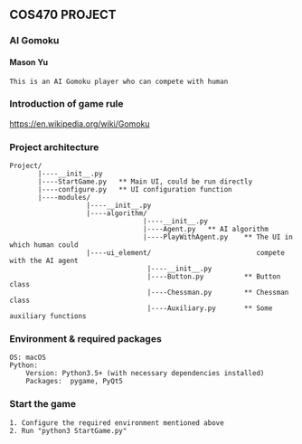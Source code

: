 ## COS470 PROJECT 
### AI Gomoku 
#### Mason Yu
```
This is an AI Gomoku player who can compete with human
```

### Introduction of game rule
 https://en.wikipedia.org/wiki/Gomoku

### Project architecture
```
Project/
       |----__init__.py
       |----StartGame.py   ** Main UI, could be run directly
       |----configure.py   ** UI configuration function
       |----modules/
                   |----__init__.py
                   |----algorithm/
                                 |----__init__.py
                                 |----Agent.py   ** AI algorithm
                                 |----PlayWithAgent.py    ** The UI in which human could                      
                   |----ui_element/                          compete with the AI agent
                                  |----__init__.py
                                  |----Button.py          ** Button class
                                  |----Chessman.py        ** Chessman class
                                  |----Auxiliary.py       ** Some auxiliary functions
```

### Environment & required packages
```
OS: macOS
Python:  
    Version: Python3.5+ (with necessary dependencies installed)
    Packages:  pygame, PyQt5
```

### Start the game
```
1. Configure the required environment mentioned above 
2. Run "python3 StartGame.py"
```
